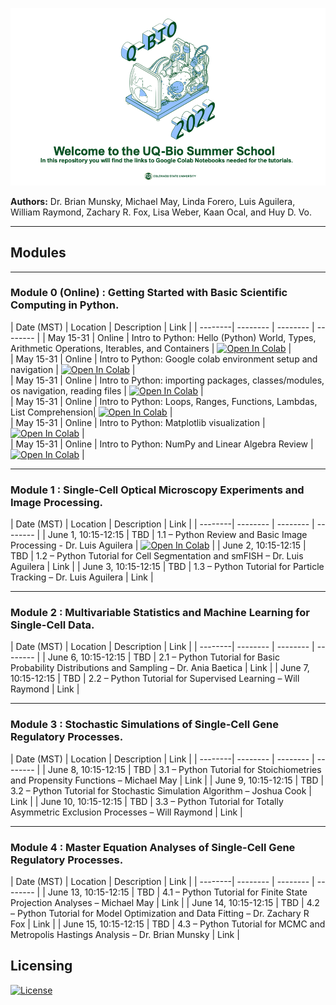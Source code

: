 ![<center><h1> Repository for the 2nd Annual Undergraduate Quantitative Biology (UQ-bio) Summer School. </h1></center>](https://github.com/MunskyGroup/uqbio2021/blob/main/templates/2022/intro.png)

<strong>Authors:</strong> Dr. Brian Munsky, Michael May, Linda Forero, Luis Aguilera, William Raymond, Zachary R. Fox, Lisa Weber, Kaan Ocal, and Huy D. Vo.
___

## Modules
___
<left><h3> Module 0 (Online) : Getting Started with Basic Scientific Computing in Python. </h3></left>
| Date (MST) | Location | Description | Link |
| --------| -------- | -------- | -------- |
| May 15-31 | Online | Intro to Python: Hello (Python) World, Types, Arithmetic Operations, Iterables, and Containers | [![Open In Colab](https://colab.research.google.com/assets/colab-badge.svg)](https://colab.research.google.com/drive/12Y_CjqZ3XB5WPkgs9VO2OYPNqyvUsdM7?usp=sharing) |  
| May 15-31 | Online | Intro to Python: Google colab environment setup and navigation | [![Open In Colab](https://colab.research.google.com/assets/colab-badge.svg)](https://colab.research.google.com/drive/1kQRGc16ntylyT685aOrSDelbz3JudS9k?usp=sharing) |  
| May 15-31 | Online |  Intro to Python: importing packages, classes/modules, os navigation, reading files | [![Open In Colab](https://colab.research.google.com/assets/colab-badge.svg)](https://colab.research.google.com/drive/1RxAHmQZJNO2Kua7sWjY4KbRroUQGiWV7?usp=sharing) |  
| May 15-31 | Online | Intro to Python: Loops, Ranges, Functions, Lambdas, List Comprehension| [![Open In Colab](https://colab.research.google.com/assets/colab-badge.svg)](https://colab.research.google.com/drive/1dxjMyGbJdJQ9sM5GqdIo0OYwAU36288w?usp=sharing) |  
| May 15-31 | Online | Intro to Python: Matplotlib visualization | [![Open In Colab](https://colab.research.google.com/assets/colab-badge.svg)](https://colab.research.google.com/drive/1oIbXLDQ0a5bRI5UJl3DEMNo816AEV1oP?usp=sharing) |  
| May 15-31 | Online | Intro to Python: NumPy and Linear Algebra Review | [![Open In Colab](https://colab.research.google.com/assets/colab-badge.svg)](https://colab.research.google.com/drive/1UlY-PBxhvvy_F29WbQ8be422BmKouBVs?usp=sharing) |  

___
<left><h3> Module 1 : Single-Cell Optical Microscopy Experiments and Image Processing. </h3></left>
| Date (MST) | Location | Description | Link |
| --------| -------- | -------- | -------- |
| June 1, 10:15-12:15 | TBD | 1.1 – Python Review and Basic Image Processing - Dr. Luis Aguilera | [![Open In Colab](https://colab.research.google.com/assets/colab-badge.svg)](https://colab.research.google.com/drive/1cOzLyKrKznlc2olymshHeQMalCG9IydW?usp=sharing) |
| June 2, 10:15-12:15 | TBD | 1.2 – Python Tutorial for Cell Segmentation and smFISH – Dr. Luis Aguilera  |  Link |
| June 3, 10:15-12:15 | TBD | 1.3 – Python Tutorial for Particle Tracking – Dr. Luis Aguilera  |  Link |




___
<left><h3> Module 2 : Multivariable Statistics and Machine Learning for Single-Cell Data. </h3></left>
| Date (MST) | Location | Description | Link |
| --------| -------- | -------- | -------- |
| June 6, 10:15-12:15 | TBD | 2.1 – Python Tutorial for Basic Probability Distributions and Sampling – Dr. Ania Baetica |  Link |
| June 7, 10:15-12:15 | TBD | 2.2 – Python Tutorial for Supervised Learning – Will Raymond  |  Link |

___
<left><h3> Module 3 : Stochastic Simulations of Single-Cell Gene Regulatory Processes. </h3></left>
| Date (MST) | Location | Description | Link |
| --------| -------- | -------- | -------- |
| June 8, 10:15-12:15 | TBD | 3.1 – Python Tutorial for Stoichiometries and Propensity Functions – Michael May  |  Link |
| June 9, 10:15-12:15 | TBD | 3.2 –  Python Tutorial for Stochastic Simulation Algorithm – Joshua Cook  |  Link |
| June 10, 10:15-12:15 | TBD | 3.3 – Python Tutorial for Totally Asymmetric Exclusion Processes – Will Raymond |  Link |

___
<left><h3> Module 4 : Master Equation Analyses of Single-Cell Gene Regulatory Processes. </h3></left>
| Date (MST) | Location | Description | Link |
| --------| -------- | -------- | -------- |
| June 13, 10:15-12:15 | TBD | 4.1 – Python Tutorial for Finite State Projection Analyses – Michael May |  Link |
| June 14, 10:15-12:15 | TBD | 4.2 – Python Tutorial for Model Optimization and Data Fitting – Dr. Zachary R Fox |  Link |
| June 15, 10:15-12:15 | TBD | 4.3 – Python Tutorial for MCMC and Metropolis Hastings Analysis – Dr. Brian Munsky |  Link |

## Licensing

[![License](https://img.shields.io/badge/License-BSD_3--Clause-blue.svg)](https://opensource.org/licenses/BSD-3-Clause)
